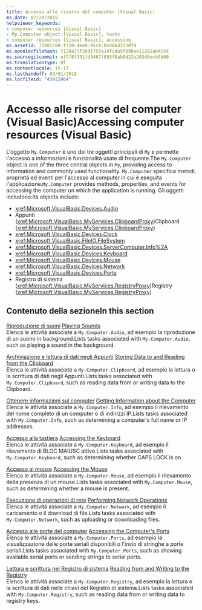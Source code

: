 ```yaml
---
title: Accesso alle risorse del computer (Visual Basic)
ms.date: 07/20/2015
helpviewer_keywords:
- computer resources [Visual Basic]
- My.Computer object [Visual Basic], tasks
- computer resources [Visual Basic], accessing
ms.assetid: 75b81c88-f7c0-46e0-95c8-0c006d2120f9
ms.openlocfilehash: 7128a71f28d1755a14fcda5f09bee11202ab4154
ms.sourcegitcommit: efff8f331fd9467f093f8ab8d23a203d6ecb5b60
ms.translationtype: HT
ms.contentlocale: it-IT
ms.lasthandoff: 09/01/2018
ms.locfileid: "43422464"
---
```

# <a name="accessing-computer-resources-visual-basic"></a><span data-ttu-id="a8f43-102">Accesso alle risorse del computer (Visual Basic)</span><span class="sxs-lookup"><span data-stu-id="a8f43-102">Accessing computer resources (Visual Basic)</span></span>

<span data-ttu-id="a8f43-103">L'oggetto `My.Computer` è uno dei tre oggetti principali di `My` e permette l'accesso a informazioni e funzionalità usate di frequente.</span><span class="sxs-lookup"><span data-stu-id="a8f43-103">The `My.Computer` object is one of the three central objects in `My`, providing access to information and commonly used functionality.</span></span> <span data-ttu-id="a8f43-104">`My.Computer` specifica metodi, proprietà ed eventi per l'accesso al computer in cui è eseguita l'applicazione.</span><span class="sxs-lookup"><span data-stu-id="a8f43-104">`My.Computer` provides methods, properties, and events for accessing the computer on which the application is running.</span></span> <span data-ttu-id="a8f43-105">Gli oggetti includono:</span><span class="sxs-lookup"><span data-stu-id="a8f43-105">Its objects include:</span></span>  
  
-   <xref:Microsoft.VisualBasic.Devices.Audio>
-   <span data-ttu-id="a8f43-106">Appunti (<xref:Microsoft.VisualBasic.MyServices.ClipboardProxy>)</span><span class="sxs-lookup"><span data-stu-id="a8f43-106">Clipboard (<xref:Microsoft.VisualBasic.MyServices.ClipboardProxy>)</span></span>
-   <xref:Microsoft.VisualBasic.Devices.Clock>
-   <xref:Microsoft.VisualBasic.FileIO.FileSystem>
-   <xref:Microsoft.VisualBasic.Devices.ServerComputer.Info%2A>
-   <xref:Microsoft.VisualBasic.Devices.Keyboard>
-   <xref:Microsoft.VisualBasic.Devices.Mouse>
-   <xref:Microsoft.VisualBasic.Devices.Network>
-   <xref:Microsoft.VisualBasic.Devices.Ports>
-   <span data-ttu-id="a8f43-107">Registro di sistema (<xref:Microsoft.VisualBasic.MyServices.RegistryProxy>)</span><span class="sxs-lookup"><span data-stu-id="a8f43-107">Registry (<xref:Microsoft.VisualBasic.MyServices.RegistryProxy>)</span></span>
  
## <a name="in-this-section"></a><span data-ttu-id="a8f43-108">Contenuto della sezione</span><span class="sxs-lookup"><span data-stu-id="a8f43-108">In this section</span></span>

<span data-ttu-id="a8f43-109">[Riproduzione di suoni](../../../../visual-basic/developing-apps/programming/computer-resources/playing-sounds.md) </span><span class="sxs-lookup"><span data-stu-id="a8f43-109">[Playing Sounds](../../../../visual-basic/developing-apps/programming/computer-resources/playing-sounds.md) </span></span>  
<span data-ttu-id="a8f43-110">Elenca le attività associate a `My.Computer.Audio`, ad esempio la riproduzione di un suono in background.</span><span class="sxs-lookup"><span data-stu-id="a8f43-110">Lists tasks associated with `My.Computer.Audio`, such as playing a sound in the background.</span></span>

<span data-ttu-id="a8f43-111">[Archiviazione e lettura di dati negli Appunti](../../../../visual-basic/developing-apps/programming/computer-resources/storing-data-to-and-reading-from-the-clipboard.md) </span><span class="sxs-lookup"><span data-stu-id="a8f43-111">[Storing Data to and Reading from the Clipboard](../../../../visual-basic/developing-apps/programming/computer-resources/storing-data-to-and-reading-from-the-clipboard.md) </span></span>  
<span data-ttu-id="a8f43-112">Elenca le attività associate a `My.Computer.Clipboard`, ad esempio la lettura o la scrittura di dati negli Appunti.</span><span class="sxs-lookup"><span data-stu-id="a8f43-112">Lists tasks associated with `My.Computer.Clipboard`, such as reading data from or writing data to the Clipboard.</span></span>

<span data-ttu-id="a8f43-113">[Ottenere informazioni sul computer](../../../../visual-basic/developing-apps/programming/computer-resources/getting-information-about-the-computer.md) </span><span class="sxs-lookup"><span data-stu-id="a8f43-113">[Getting Information about the Computer](../../../../visual-basic/developing-apps/programming/computer-resources/getting-information-about-the-computer.md) </span></span>  
<span data-ttu-id="a8f43-114">Elenca le attività associate a `My.Computer.Info`, ad esempio il rilevamento del nome completo di un computer o di indirizzi IP.</span><span class="sxs-lookup"><span data-stu-id="a8f43-114">Lists tasks associated with `My.Computer.Info`, such as determining a computer's full name or IP addresses.</span></span>

<span data-ttu-id="a8f43-115">[Accesso alla tastiera](../../../../visual-basic/developing-apps/programming/computer-resources/accessing-the-keyboard.md) </span><span class="sxs-lookup"><span data-stu-id="a8f43-115">[Accessing the Keyboard](../../../../visual-basic/developing-apps/programming/computer-resources/accessing-the-keyboard.md) </span></span>  
<span data-ttu-id="a8f43-116">Elenca le attività associate a `My.Computer.Keyboard`, ad esempio il rilevamento di BLOC MAIUSC attivo.</span><span class="sxs-lookup"><span data-stu-id="a8f43-116">Lists tasks associated with `My.Computer.Keyboard`, such as determining whether CAPS LOCK is on.</span></span>

<span data-ttu-id="a8f43-117">[Accesso al mouse](../../../../visual-basic/developing-apps/programming/computer-resources/accessing-the-mouse.md) </span><span class="sxs-lookup"><span data-stu-id="a8f43-117">[Accessing the Mouse](../../../../visual-basic/developing-apps/programming/computer-resources/accessing-the-mouse.md) </span></span>  
<span data-ttu-id="a8f43-118">Elenca le attività associate a `My.Computer.Mouse`, ad esempio il rilevamento della presenza di un mouse.</span><span class="sxs-lookup"><span data-stu-id="a8f43-118">Lists tasks associated with `My.Computer.Mouse`, such as determining whether a mouse is present.</span></span>

<span data-ttu-id="a8f43-119">[Esecuzione di operazioni di rete](../../../../visual-basic/developing-apps/programming/computer-resources/performing-network-operations.md) </span><span class="sxs-lookup"><span data-stu-id="a8f43-119">[Performing Network Operations](../../../../visual-basic/developing-apps/programming/computer-resources/performing-network-operations.md) </span></span>  
<span data-ttu-id="a8f43-120">Elenca le attività associate a `My.Computer.Network`, ad esempio il caricamento o il download di file.</span><span class="sxs-lookup"><span data-stu-id="a8f43-120">Lists tasks associated with `My.Computer.Network`, such as uploading or downloading files.</span></span>

<span data-ttu-id="a8f43-121">[Accesso alle porte del computer](../../../../visual-basic/developing-apps/programming/computer-resources/accessing-the-computer-s-ports.md) </span><span class="sxs-lookup"><span data-stu-id="a8f43-121">[Accessing the Computer's Ports](../../../../visual-basic/developing-apps/programming/computer-resources/accessing-the-computer-s-ports.md) </span></span>  
<span data-ttu-id="a8f43-122">Elenca le attività associate a `My.Computer.Ports`, ad esempio la visualizzazione delle porte seriali disponibili o l'invio di stringhe a porte seriali.</span><span class="sxs-lookup"><span data-stu-id="a8f43-122">Lists tasks associated with `My.Computer.Ports`, such as showing available serial ports or sending strings to serial ports.</span></span>

<span data-ttu-id="a8f43-123">[Lettura e scrittura nel Registro di sistema](../../../../visual-basic/developing-apps/programming/computer-resources/reading-from-and-writing-to-the-registry.md) </span><span class="sxs-lookup"><span data-stu-id="a8f43-123">[Reading from and Writing to the Registry](../../../../visual-basic/developing-apps/programming/computer-resources/reading-from-and-writing-to-the-registry.md) </span></span>  
<span data-ttu-id="a8f43-124">Elenca le attività associate a `My.Computer.Registry`, ad esempio la lettura o la scrittura di dati nelle chiavi del Registro di sistema.</span><span class="sxs-lookup"><span data-stu-id="a8f43-124">Lists tasks associated with `My.Computer.Registry`, such as reading data from or writing data to registry keys.</span></span>
